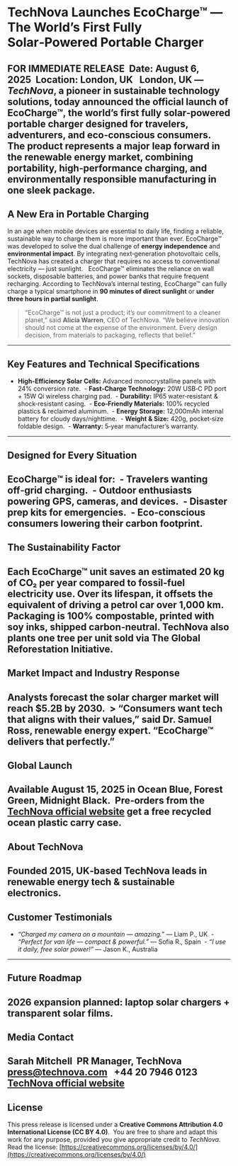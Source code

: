 # TechNova Launches EcoCharge™ — The World’s First Fully Solar‑Powered Portable Charger
**FOR IMMEDIATE RELEASE**  **Date:** August 6, 2025  **Location:** London, UK  
**London, UK —** *TechNova*, a pioneer in sustainable technology solutions, today announced the official launch of **EcoCharge™**, the world’s first fully solar‑powered portable charger designed for travelers, adventurers, and eco‑conscious consumers. The product represents a major leap forward in the renewable energy market, combining portability, high‑performance charging, and environmentally responsible manufacturing in one sleek package.  
---
## A New Era in Portable Charging
In an age when mobile devices are essential to daily life, finding a reliable, sustainable way to charge them is more important than ever. EcoCharge™ was developed to solve the dual challenge of **energy independence** and **environmental impact**. By integrating next‑generation photovoltaic cells, TechNova has created a charger that requires no access to conventional electricity — just sunlight.  
EcoCharge™ eliminates the reliance on wall sockets, disposable batteries, and power banks that require frequent recharging. According to TechNova’s internal testing, EcoCharge™ can fully charge a typical smartphone in **90 minutes of direct sunlight** or **under three hours in partial sunlight**.  
> “EcoCharge™ is not just a product; it’s our commitment to a cleaner planet,” said **Alicia Warren**, CEO of TechNova. “We believe innovation should not come at the expense of the environment. Every design decision, from materials to packaging, reflects that belief.”  
---
## Key Features and Technical Specifications
- **High‑Efficiency Solar Cells:** Advanced monocrystalline panels with 24% conversion rate.  - **Fast‑Charge Technology:** 20W USB‑C PD port + 15W Qi wireless charging pad.  - **Durability:** IP65 water‑resistant & shock‑resistant casing.  - **Eco‑Friendly Materials:** 100% recycled plastics & reclaimed aluminum.  - **Energy Storage:** 12,000mAh internal battery for cloudy days/nighttime.  - **Weight & Size:** 420g, pocket‑size foldable design.  - **Warranty:** 5‑year manufacturer’s warranty.  
---
## Designed for Every Situation
EcoCharge™ is ideal for:  - **Travelers** wanting off‑grid charging.  - **Outdoor enthusiasts** powering GPS, cameras, and devices.  - **Disaster prep kits** for emergencies.  - **Eco‑conscious consumers** lowering their carbon footprint.  
---
## The Sustainability Factor
Each EcoCharge™ unit saves an estimated **20 kg of CO₂ per year** compared to fossil‑fuel electricity use. Over its lifespan, it offsets the equivalent of driving a petrol car over **1,000 km**.  
Packaging is **100% compostable**, printed with soy inks, shipped carbon‑neutral. TechNova also plants one tree per unit sold via **The Global Reforestation Initiative**.  
---
## Market Impact and Industry Response
Analysts forecast the solar charger market will reach **$5.2B by 2030**.  > “Consumers want tech that aligns with their values,” said **Dr. Samuel Ross**, renewable energy expert. “EcoCharge™ delivers that perfectly.”  
---
## Global Launch
Available **August 15, 2025** in **Ocean Blue, Forest Green, Midnight Black**.  Pre‑orders from the [TechNova official website](https://www.technova.com) get a **free recycled ocean plastic carry case**.  
---
## About TechNova
Founded 2015, UK‑based **TechNova** leads in renewable energy tech & sustainable electronics.  
---
## Customer Testimonials
- *“Charged my camera on a mountain — amazing.”* — Liam P., UK  - *“Perfect for van life — compact & powerful.”* — Sofia R., Spain  - *“I use it daily, free solar power!”* — Jason K., Australia  
---
## Future Roadmap
2026 expansion planned: laptop solar chargers + transparent solar films.  
---
## Media Contact
**Sarah Mitchell**  PR Manager, TechNova   press@technova.com   +44 20 7946 0123   [TechNova official website](https://www.technova.com)  
---
## License
This press release is licensed under a **Creative Commons Attribution 4.0 International License (CC BY 4.0)**.  You are free to share and adapt this work for any purpose, provided you give appropriate credit to *TechNova*.  
Read the license: [https://creativecommons.org/licenses/by/4.0/](https://creativecommons.org/licenses/by/4.0/)
